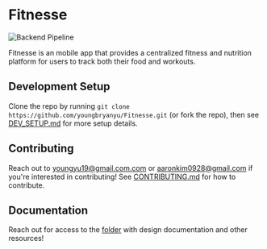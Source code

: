 # Fitnesse
![Backend Pipeline](https://github.com/youngbryanyu/Fitnesse/actions/workflows/backend_pipeline.yml/badge.svg)

Fitnesse is an mobile app that provides a centralized fitness and nutrition platform for users to track both their food and workouts.

## Development Setup
Clone the repo by running `git clone https://github.com/youngbryanyu/Fitnesse.git` (or fork the repo), then see [DEV_SETUP.md](https://github.com/youngbryanyu/Fitnesse/blob/main/DEV_SETUP.md) for more setup details.

## Contributing
Reach out to [youngyu19@gmail.com.com](mailto:youngyu2002@gmail.com) or [aaronkim0928@gmail.com](mailto:aaronkim0928@gmail.com) if you're interested in contributing! See [CONTRIBUTING.md](./CONTRIBUTING.md) for how to contribute.

## Documentation
Reach out for access to the [folder](https://drive.google.com/drive/u/0/folders/14OD0Z6h0RKR4SW87Mh0a9upd-fyANRFn) with design documentation and other resources!
